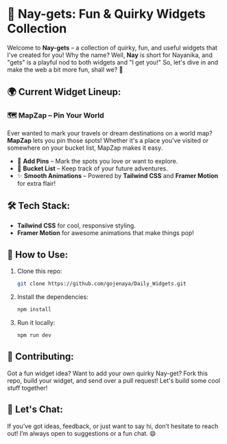 # 🎉 Nay-gets: Fun & Quirky Widgets Collection

Welcome to **Nay-gets** – a collection of quirky, fun, and useful widgets that I've created for you! Why the name? Well, **Nay** is short for Nayanika, and "gets" is a playful nod to both widgets and "I get you!" So, let's dive in and make the web a bit more fun, shall we? 🚀

## 🌍 Current Widget Lineup:

### 🗺️ **MapZap** – Pin Your World
Ever wanted to mark your travels or dream destinations on a world map? **MapZap** lets you pin those spots! Whether it's a place you've visited or somewhere on your bucket list, MapZap makes it easy.

- 📍 **Add Pins** – Mark the spots you love or want to explore.
- 📝 **Bucket List** – Keep track of your future adventures.
- ✨ **Smooth Animations** – Powered by **Tailwind CSS** and **Framer Motion** for extra flair!

## 🛠️ Tech Stack:
- **Tailwind CSS** for cool, responsive styling.
- **Framer Motion** for awesome animations that make things pop!

## 🚀 How to Use:
1. Clone this repo:
   ```bash
   git clone https://github.com/gojenaya/Daily_Widgets.git
2. Install the dependencies:
   ```bash
   npm install
3. Run it locally:
   ```bash
   npm run dev

## 🤝 Contributing:
Got a fun widget idea? Want to add your own quirky Nay-get? Fork this repo, build your widget, and send over a pull request! Let's build some cool stuff together!

## 📧 Let's Chat:
If you’ve got ideas, feedback, or just want to say hi, don’t hesitate to reach out! I’m always open to suggestions or a fun chat. 😄

